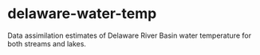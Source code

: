 # delaware-water-temp
Data assimilation estimates of Delaware River Basin water temperature for both streams and lakes. 
